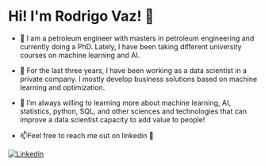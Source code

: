 # Hi! I'm Rodrigo Vaz! 👋

- 📘 I am a petroleum engineer with masters in petroleum engineering and currently doing a PhD. Lately, I have been taking different university courses on machine learning and AI.

- 🔭 For the last three years, I have been working as a data scientist in a private company. I mostly develop business solutions based on machine learning and optimization.

- 🌱 I’m always willing to learning more about machine learning, AI, statistics, python, SQL, and other sciences and technologies that can improve a data scientist capacity to add value to people!

- 📫Feel free to reach me out on linkedin 🙂

[![Linkedin](https://img.shields.io/badge/LinkedIn-0077B5?style=for-the-badge&logo=linkedin&logoColor=white)](https://www.linkedin.com/in/rodrigogsvaz/)



